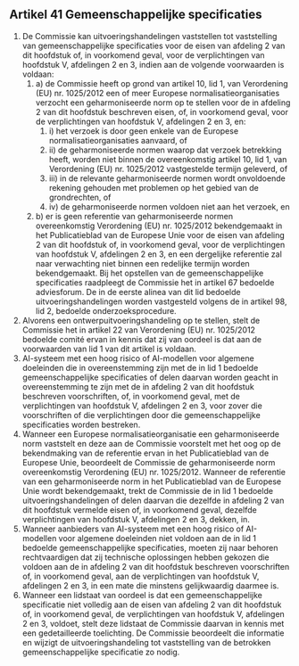 ## Artikel 41 Gemeenschappelijke specificaties

1. De Commissie kan uitvoeringshandelingen vaststellen tot vaststelling van gemeenschappelijke specificaties voor de eisen van afdeling 2 van dit hoofdstuk of, in voorkomend geval, voor de verplichtingen van hoofdstuk V, afdelingen 2 en 3, indien aan de volgende voorwaarden is voldaan:
   1. a) de Commissie heeft op grond van artikel 10, lid 1, van Verordening (EU) nr. 1025/2012 een of meer Europese normalisatieorganisaties verzocht een geharmoniseerde norm op te stellen voor de in afdeling 2 van dit hoofdstuk beschreven eisen, of, in voorkomend geval, voor de verplichtingen van hoofdstuk V, afdelingen 2 en 3, en:
      1. i) het verzoek is door geen enkele van de Europese normalisatieorganisaties aanvaard, of
      2. ii) de geharmoniseerde normen waarop dat verzoek betrekking heeft, worden niet binnen de overeenkomstig artikel 10, lid 1, van Verordening (EU) nr. 1025/2012 vastgestelde termijn geleverd, of
      3. iii) in de relevante geharmoniseerde normen wordt onvoldoende rekening gehouden met problemen op het gebied van de grondrechten, of
      4. iv) de geharmoniseerde normen voldoen niet aan het verzoek, en
   2. b) er is geen referentie van geharmoniseerde normen overeenkomstig Verordening (EU) nr. 1025/2012 bekendgemaakt in het Publicatieblad van de Europese Unie voor de eisen van afdeling 2 van dit hoofdstuk of, in voorkomend geval, voor de verplichtingen van hoofdstuk V, afdelingen 2 en 3, en een dergelijke referentie zal naar verwachting niet binnen een redelijke termijn worden bekendgemaakt.
      Bij het opstellen van de gemeenschappelijke specificaties raadpleegt de Commissie het in artikel 67 bedoelde adviesforum.
      De in de eerste alinea van dit lid bedoelde uitvoeringshandelingen worden vastgesteld volgens de in artikel 98, lid 2, bedoelde onderzoeksprocedure.
2. Alvorens een ontwerpuitvoeringshandeling op te stellen, stelt de Commissie het in artikel 22 van Verordening (EU) nr. 1025/2012 bedoelde comité ervan in kennis dat zij van oordeel is dat aan de voorwaarden van lid 1 van dit artikel is voldaan.
3. AI-systeem met een hoog risico of AI-modellen voor algemene doeleinden die in overeenstemming zijn met de in lid 1 bedoelde gemeenschappelijke specificaties of delen daarvan worden geacht in overeenstemming te zijn met de in afdeling 2 van dit hoofdstuk beschreven voorschriften, of, in voorkomend geval, met de verplichtingen van hoofdstuk V, afdelingen 2 en 3, voor zover die voorschriften of die verplichtingen door die gemeenschappelijke specificaties worden bestreken.
4. Wanneer een Europese normalisatieorganisatie een geharmoniseerde norm vaststelt en deze aan de Commissie voorstelt met het oog op de bekendmaking van de referentie ervan in het Publicatieblad van de Europese Unie, beoordeelt de Commissie de geharmoniseerde norm overeenkomstig Verordening (EU) nr. 1025/2012. Wanneer de referentie van een geharmoniseerde norm in het Publicatieblad van de Europese Unie wordt bekendgemaakt, trekt de Commissie de in lid 1 bedoelde uitvoeringshandelingen of delen daarvan die dezelfde in afdeling 2 van dit hoofdstuk vermelde eisen of, in voorkomend geval, dezelfde verplichtingen van hoofdstuk V, afdelingen 2 en 3, dekken, in.
5. Wanneer aanbieders van AI-systeem met een hoog risico of AI-modellen voor algemene doeleinden niet voldoen aan de in lid 1 bedoelde gemeenschappelijke specificaties, moeten zij naar behoren rechtvaardigen dat zij technische oplossingen hebben gekozen die voldoen aan de in afdeling 2 van dit hoofdstuk beschreven voorschriften of, in voorkomend geval, aan de verplichtingen van hoofdstuk V, afdelingen 2 en 3, in een mate die minstens gelijkwaardig daarmee is.
6. Wanneer een lidstaat van oordeel is dat een gemeenschappelijke specificatie niet volledig aan de eisen van afdeling 2 van dit hoofdstuk of, in voorkomend geval, de verplichtingen van hoofdstuk V, afdelingen 2 en 3, voldoet, stelt deze lidstaat de Commissie daarvan in kennis met een gedetailleerde toelichting. De Commissie beoordeelt die informatie en wijzigt de uitvoeringshandeling tot vaststelling van de betrokken gemeenschappelijke specificatie zo nodig.
